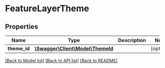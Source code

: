 # FeatureLayerTheme

## Properties
Name | Type | Description | Notes
------------ | ------------- | ------------- | -------------
**theme_id** | [**\Swagger\Client\Model\ThemeId**](ThemeId.md) |  | [optional] 

[[Back to Model list]](../../README.md#documentation-for-models) [[Back to API list]](../../README.md#documentation-for-api-endpoints) [[Back to README]](../../README.md)

